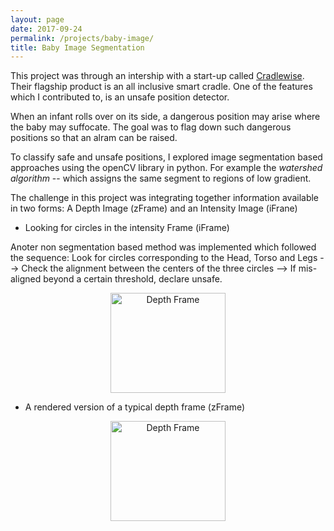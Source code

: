```yaml
---
layout: page
date: 2017-09-24 
permalink: /projects/baby-image/
title: Baby Image Segmentation 
---
```

This project was through an intership with a start-up called [Cradlewise](http://cradlewise.com/about/). Their flagship product is an all inclusive smart cradle. One of the features which I contributed to, is an unsafe position detector.  

When an infant rolls over on its side, a dangerous position may arise where the baby may suffocate. The goal was to flag down such dangerous positions so that an alram can be raised.

To classify safe and unsafe positions, I explored image segmentation based approaches using the openCV library in python. For example the *watershed algorithm* -- which assigns the same segment to regions of low gradient.

The challenge in this project was integrating together information available in two forms: A Depth Image (zFrame) and an Intensity Image (iFrane)

- Looking for circles in the intensity Frame (iFrame)

Anoter non segmentation based method was implemented which followed the sequence: Look for circles corresponding to the Head, Torso and Legs --> Check the alignment between the centers of the three circles --> If mis-aligned beyond a certain threshold, declare unsafe.
<p align="center">  
  <img src="{{site.baseurl}}/assets/images/circles_baby.png" alt="Depth Frame" style="width:184px;height:160px;" />
</p>

- A rendered version of a typical depth frame (zFrame) 
<p align="center">  
  <img src="{{site.baseurl}}/assets/images/rendered_depth_frame.png" alt="Depth Frame" style="width:184px;height:160px;" />
</p>
